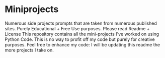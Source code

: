 # Miniprojects
Numerous side projects prompts that are taken from numerous published sites. Purely Educational + Free Use purposes. Please read Readme + License
This repository contains all the mini-projects I've worked on using Python Code. This is no way to profit off my code but purely for creative purposes. Feel free to enhance my code: I will be updating this readme the more projects I take on. 
